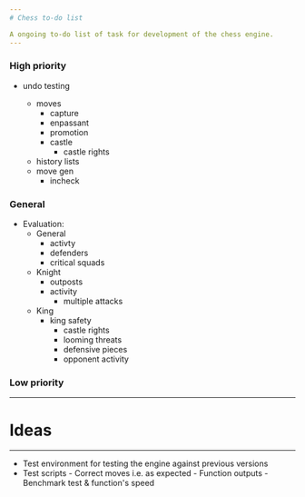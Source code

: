 ```yaml
---
# Chess to-do list

A ongoing to-do list of task for development of the chess engine.
---
```


### High priority

- undo testing

  - moves
    - capture
    - enpassant
    - promotion
    - castle
      - castle rights
  - history lists
  - move gen
    - incheck

### General

- Evaluation:
  - General
    - activty
    - defenders
    - critical squads
  - Knight
    - outposts
    - activity
      - multiple attacks
  - King
    - king safety
      - castle rights
      - looming threats
      - defensive pieces
      - opponent activity

### Low priority

---

# Ideas

---

- Test environment for testing the engine against previous versions
- Test scripts - Correct moves i.e. as expected - Function outputs - Benchmark test & function's speed
